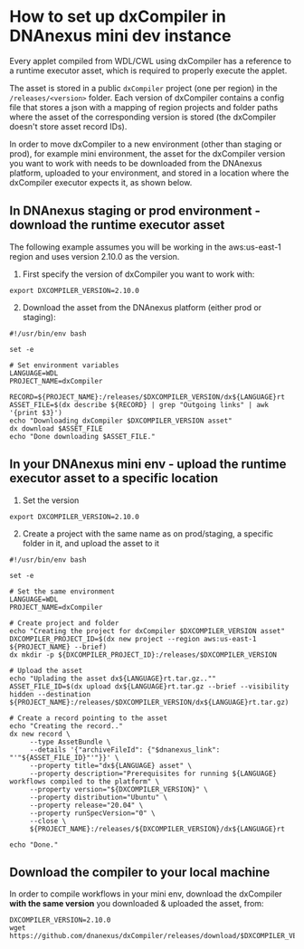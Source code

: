 # How to set up dxCompiler in DNAnexus mini dev instance

Every applet compiled from WDL/CWL using dxCompiler has a reference to a runtime executor asset, which is required to properly execute the applet.

The asset is stored in a public `dxCompiler` project (one per region) in the `/releases/<version>` folder. Each version of dxCompiler contains a config file that stores a json with a mapping of region projects and folder paths where the asset of the corresponding version is stored (the dxCompiler doesn't store asset record IDs).

In order to move dxCompiler to a new environment (other than staging or prod), for example mini environment, the asset for the dxCompiler version you want to work with needs to be downloaded from the DNAnexus platform, uploaded to your environment, and stored in a location where the dxCompiler executor expects it, as shown below.

## In DNAnexus staging or prod environment - download the runtime executor asset

The following example assumes you will be working in the aws:us-east-1 region and uses version 2.10.0 as the version.

1. First specify the version of dxCompiler you want to work with:

```
export DXCOMPILER_VERSION=2.10.0
```

2. Download the asset from the DNAnexus platform (either prod or staging):
```
#!/usr/bin/env bash

set -e

# Set environment variables
LANGUAGE=WDL
PROJECT_NAME=dxCompiler

RECORD=${PROJECT_NAME}:/releases/$DXCOMPILER_VERSION/dx${LANGUAGE}rt
ASSET_FILE=$(dx describe ${RECORD} | grep "Outgoing links" | awk '{print $3}')
echo "Downloading dxCompiler $DXCOMPILER_VERSION asset"
dx download $ASSET_FILE
echo "Done downloading $ASSET_FILE."
```
 
## In your DNAnexus mini env - upload the runtime executor asset to a specific location

1. Set the version
```
export DXCOMPILER_VERSION=2.10.0
```

2. Create a project with the same name as on prod/staging, a specific folder in it, and upload the asset to it

```
#!/usr/bin/env bash

set -e

# Set the same environment
LANGUAGE=WDL
PROJECT_NAME=dxCompiler

# Create project and folder
echo "Creating the project for dxCompiler $DXCOMPILER_VERSION asset"
DXCOMPILER_PROJECT_ID=$(dx new project --region aws:us-east-1 ${PROJECT_NAME} --brief)
dx mkdir -p ${DXCOMPILER_PROJECT_ID}:/releases/$DXCOMPILER_VERSION

# Upload the asset
echo "Uplading the asset dx${LANGUAGE}rt.tar.gz..""
ASSET_FILE_ID=$(dx upload dx${LANGUAGE}rt.tar.gz --brief --visibility hidden --destination ${PROJECT_NAME}:/releases/$DXCOMPILER_VERSION/dx${LANGUAGE}rt.tar.gz)

# Create a record pointing to the asset
echo "Creating the record.."
dx new record \
     --type AssetBundle \
     --details '{"archiveFileId": {"$dnanexus_link": "'"${ASSET_FILE_ID}"'"}}' \
     --property title="dx${LANGUAGE} asset" \
     --property description="Prerequisites for running ${LANGUAGE} workflows compiled to the platform" \
     --property version="${DXCOMPILER_VERSION}" \
     --property distribution="Ubuntu" \
     --property release="20.04" \
     --property runSpecVersion="0" \
     --close \
     ${PROJECT_NAME}:/releases/${DXCOMPILER_VERSION}/dx${LANGUAGE}rt

echo "Done."
```     

## Download the compiler to your local machine

In order to compile workflows in your mini env, download the dxCompiler **with the same version** you downloaded & uploaded the asset, from:

```
DXCOMPILER_VERSION=2.10.0
wget https://github.com/dnanexus/dxCompiler/releases/download/$DXCOMPILER_VERSION/dxCompiler-$DXCOMPILER_VERSION.jar
```
